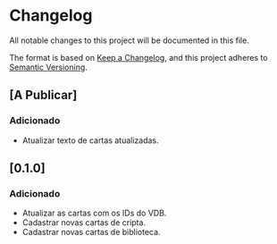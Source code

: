 # Changelog

All notable changes to this project will be documented in this file.

The format is based on [Keep a Changelog](https://keepachangelog.com/en/1.1.0/),
and this project adheres to [Semantic Versioning](https://semver.org/spec/v2.0.0.html).

## [A Publicar]

### Adicionado

- Atualizar texto de cartas atualizadas.

## [0.1.0]

### Adicionado

- Atualizar as cartas com os IDs do VDB.
- Cadastrar novas cartas de cripta.
- Cadastrar novas cartas de biblioteca.
